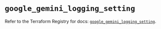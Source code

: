 # `google_gemini_logging_setting`

Refer to the Terraform Registry for docs: [`google_gemini_logging_setting`](https://registry.terraform.io/providers/hashicorp/google/6.39.0/docs/resources/gemini_logging_setting).
